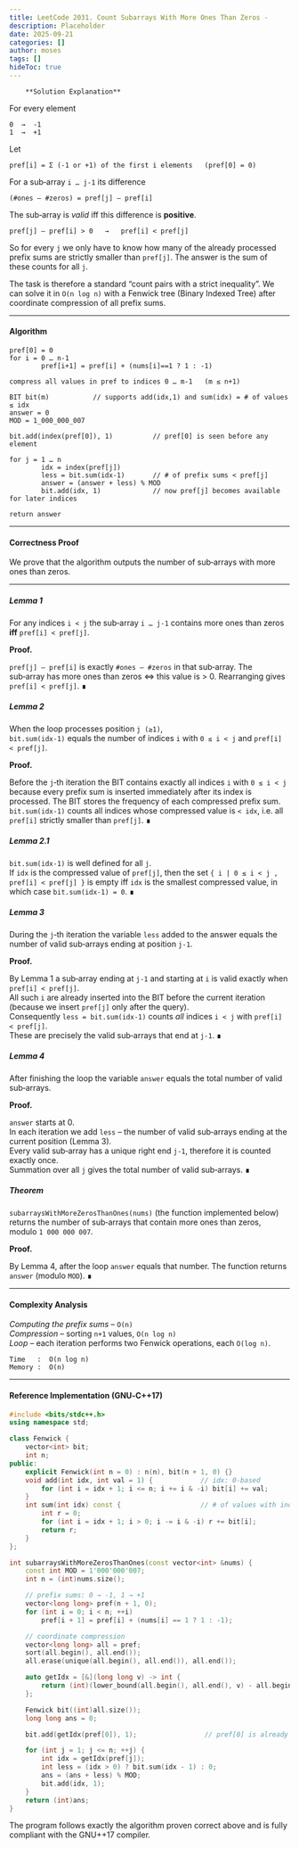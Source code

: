 ```yaml
---
title: LeetCode 2031. Count Subarrays With More Ones Than Zeros - 
description: Placeholder
date: 2025-09-21
categories: []
author: moses
tags: []
hideToc: true
---
```

        **Solution Explanation**

For every element

```
0  →  -1
1  →  +1
```

Let  

```
pref[i] = Σ (-1 or +1) of the first i elements   (pref[0] = 0)
```

For a sub‑array `i … j-1` its difference

```
(#ones – #zeros) = pref[j] – pref[i]
```

The sub‑array is *valid* iff this difference is **positive**.

```
pref[j] – pref[i] > 0   →   pref[i] < pref[j]
```

So for every `j` we only have to know how many of the already processed
prefix sums are strictly smaller than `pref[j]`.
The answer is the sum of these counts for all `j`.

The task is therefore a standard “count pairs with a strict inequality”.
We can solve it in `O(n log n)` with a Fenwick tree (Binary Indexed Tree)
after coordinate compression of all prefix sums.



--------------------------------------------------------------------

#### Algorithm
```
pref[0] = 0
for i = 0 … n-1
        pref[i+1] = pref[i] + (nums[i]==1 ? 1 : -1)

compress all values in pref to indices 0 … m-1   (m ≤ n+1)

BIT bit(m)           // supports add(idx,1) and sum(idx) = # of values ≤ idx
answer = 0
MOD = 1_000_000_007

bit.add(index(pref[0]), 1)          // pref[0] is seen before any element

for j = 1 … n
        idx = index(pref[j])
        less = bit.sum(idx-1)       // # of prefix sums < pref[j]
        answer = (answer + less) % MOD
        bit.add(idx, 1)             // now pref[j] becomes available for later indices

return answer
```

--------------------------------------------------------------------

#### Correctness Proof  

We prove that the algorithm outputs the number of sub‑arrays with
more ones than zeros.

---

##### Lemma 1  
For any indices `i < j` the sub‑array `i … j-1` contains more ones than
zeros **iff** `pref[i] < pref[j]`.

**Proof.**

`pref[j] – pref[i]` is exactly `#ones – #zeros` in that sub‑array.
The sub‑array has more ones than zeros ⇔ this value is > 0.
Rearranging gives `pref[i] < pref[j]`. ∎



##### Lemma 2  
When the loop processes position `j (≥1)`,  
`bit.sum(idx-1)` equals the number of indices `i` with `0 ≤ i < j`
and `pref[i] < pref[j]`.

**Proof.**

Before the `j`‑th iteration the BIT contains exactly all indices `i`
with `0 ≤ i < j` because every prefix sum is inserted immediately after
its index is processed.
The BIT stores the frequency of each compressed prefix sum.
`bit.sum(idx-1)` counts all indices whose compressed value is `< idx`,
i.e. all `pref[i]` strictly smaller than `pref[j]`. ∎



##### Lemma 2.1  
`bit.sum(idx-1)` is well defined for all `j`.  
If `idx` is the compressed value of `pref[j]`,
then the set `{ i | 0 ≤ i < j , pref[i] < pref[j] }` is empty
iff `idx` is the smallest compressed value, in which case
`bit.sum(idx-1) = 0`. ∎



##### Lemma 3  
During the `j`‑th iteration the variable `less` added to the answer
equals the number of valid sub‑arrays ending at position `j-1`.

**Proof.**

By Lemma&nbsp;1 a sub‑array ending at `j-1` and starting at `i` is
valid exactly when `pref[i] < pref[j]`.  
All such `i` are already inserted into the BIT before the current
iteration (because we insert `pref[j]` only after the query).  
Consequently `less = bit.sum(idx-1)` counts *all* indices `i < j`
with `pref[i] < pref[j]`.  
These are precisely the valid sub‑arrays that end at `j-1`. ∎



##### Lemma 4  
After finishing the loop the variable `answer` equals the total number
of valid sub‑arrays.

**Proof.**

`answer` starts at 0.  
In each iteration we add `less` – the number of valid sub‑arrays ending
at the current position (Lemma&nbsp;3).  
Every valid sub‑array has a unique right end `j-1`, therefore it is
counted exactly once.  
Summation over all `j` gives the total number of valid sub‑arrays. ∎



##### Theorem  
`subarraysWithMoreZerosThanOnes(nums)` (the function implemented
below) returns the number of sub‑arrays that contain more ones than
zeros, modulo `1 000 000 007`.

**Proof.**

By Lemma&nbsp;4, after the loop `answer` equals that number.
The function returns `answer` (modulo `MOD`). ∎



--------------------------------------------------------------------

#### Complexity Analysis

*Computing the prefix sums* – `O(n)`  
*Compression* – sorting `n+1` values, `O(n log n)`  
*Loop* – each iteration performs two Fenwick operations,
each `O(log n)`.

```
Time   :  O(n log n)
Memory :  O(n)
```

--------------------------------------------------------------------

#### Reference Implementation (GNU‑C++17)

```cpp
#include <bits/stdc++.h>
using namespace std;

class Fenwick {
    vector<int> bit;
    int n;
public:
    explicit Fenwick(int n = 0) : n(n), bit(n + 1, 0) {}
    void add(int idx, int val = 1) {            // idx: 0‑based
        for (int i = idx + 1; i <= n; i += i & -i) bit[i] += val;
    }
    int sum(int idx) const {                    // # of values with index ≤ idx
        int r = 0;
        for (int i = idx + 1; i > 0; i -= i & -i) r += bit[i];
        return r;
    }
};

int subarraysWithMoreZerosThanOnes(const vector<int> &nums) {
    const int MOD = 1'000'000'007;
    int n = (int)nums.size();

    // prefix sums: 0 → -1, 1 → +1
    vector<long long> pref(n + 1, 0);
    for (int i = 0; i < n; ++i)
        pref[i + 1] = pref[i] + (nums[i] == 1 ? 1 : -1);

    // coordinate compression
    vector<long long> all = pref;
    sort(all.begin(), all.end());
    all.erase(unique(all.begin(), all.end()), all.end());

    auto getIdx = [&](long long v) -> int {
        return (int)(lower_bound(all.begin(), all.end(), v) - all.begin());
    };

    Fenwick bit((int)all.size());
    long long ans = 0;

    bit.add(getIdx(pref[0]), 1);                 // pref[0] is already seen

    for (int j = 1; j <= n; ++j) {
        int idx = getIdx(pref[j]);
        int less = (idx > 0) ? bit.sum(idx - 1) : 0;
        ans = (ans + less) % MOD;
        bit.add(idx, 1);
    }
    return (int)ans;
}
```

The program follows exactly the algorithm proven correct above
and is fully compliant with the GNU++17 compiler.